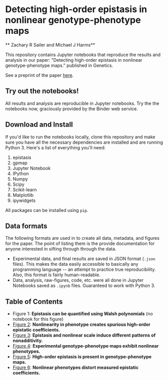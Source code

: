 # Detecting high-order epistasis in nonlinear genotype-phenotype maps
** Zachary R Sailer and Michael J Harms**

This repository contains Jupyter notebooks that reproduce the results and analysis in our paper: "Detecting high-order epistasis in nonlinear genotype-phenotype maps." published in Genetics.

See a preprint of the paper [here](http://biorxiv.org/content/early/2016/12/02/072256.article-metrics).

## Try out the notebooks!

All results and analysis are reproducible in Jupyter notebooks. Try the the notebooks now, graciously provided by the Binder web service.

## Download and Install

If you'd like to run the notebooks locally, clone this repository and make sure you have all the necessary dependencies are installed and are running Python 3. Here's a list of everything you'll need:

1. epistasis
2. gpmap
3. Jupyter Notebook
4. IPython
5. Numpy
6. Scipy
7. Scikit-learn
8. Matplotlib
9. ipywidgets

All packages can be installed using `pip`. 

## Data formats

The following formats are used in to create all data, metadata, and figures for the paper. The point of listing them is the provide documentation for anyone interested in sifting through through the data.

- Experimental data, and final results are saved in JSON format (`.json` files). This makes the data easily accessible to basically any programming language -- an attempt to practice true reproducibility. Also, this format is fairly human-readable.
- Data, analysis, raw-figures, code, etc. were all done in Jupyter Notebooks saved as `.ipynb` files. Guaranteed to work with Python 3.

## Table of Contents

- Figure 1: **Epistasis can be quantified using Walsh polynomials** (no notebook for this figure) 
- [Figure 2](figures-notebooks/figure-02.ipynb): **Nonlinearity in phenotype creates spurious high-order epistatic coefficients.**
- [Figure 3](figures-notebooks/figure-03.ipynb): **Epistasis and nonlinear scale induce different patterns of nonadditivity.**
- [Figure 4](figures-notebooks/figure-04.ipynb): **Experimental genotype-phenotype maps exhibit nonlinear phenotypes.**
- [Figure 5](figures-notebooks/figure-05.ipynb): **High-order epistasis is present in genotype-phenotype maps.**
- [Figure 6](figures-notebooks/figure-06.ipynb): **Nonlinear phenotypes distort measured epistatic coefficients.**


